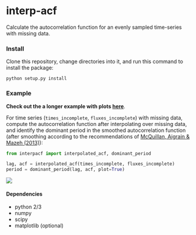 # interp-acf
Calculate the autocorrelation function for an evenly sampled time-series with 
missing data.

### Install
Clone this repository, change directories into it, and run this command to 
install the package: 
```
python setup.py install
```

### Example
**Check out the a longer example with plots 
[here](https://github.com/bmorris3/interp-acf/blob/master/example.ipynb)**. 

For time series (`times_incomplete`, `fluxes_incomplete`) with missing data, 
compute the autocorrelation function after interpolating over missing data, and
identify the dominant period in the smoothed autocorrelation function (after 
smoothing according to the recommendations of 
[McQuillan, Aigrain & Mazeh (2013)](http://adsabs.harvard.edu/abs/2013MNRAS.432.1203M)): 
```python
from interpacf import interpolated_acf, dominant_period

lag, acf = interpolated_acf(times_incomplete, fluxes_incomplete)
period = dominant_period(lag, acf, plot=True)
```
![](http://staff.washington.edu/bmmorris/images/acf.png)

#### Dependencies
* python 2/3
* numpy
* scipy
* matplotlib (optional)
